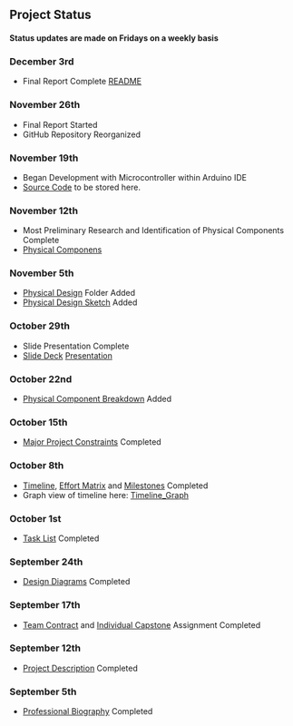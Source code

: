 ## Project Status  
#### Status updates are made on Fridays on a weekly basis

### December 3rd
- Final Report Complete [README](https://github.com/stsoward/CS_SR_DESIGN#readme)
### November 26th
- Final Report Started <br>
- GitHub Repository Reorganized
### November 19th
- Began Development with Microcontroller within Arduino IDE <br>
- [Source Code](/src/blank) to be stored here.
### November 12th
- Most Preliminary Research and Identification of Physical Components Complete <br>
- [Physical Componens](/Physical_Design/Physical_Components.md)
### November 5th
- [Physical Design](/Physical_Design) Folder Added <br>
- [Physical Design Sketch](/Physical_Design/Design_Sketch.png) Added
### October 29th
- Slide Presentation Complete <br>
- [Slide Deck](https://mailuc-my.sharepoint.com/:p:/g/personal/sowardse_mail_uc_edu/ESL88kLFyiRMr7FFkHLNQtYBgWce9nm41Ck0X09JEaWZwg?e=yXnJ50) [Presentation](https://mailuc-my.sharepoint.com/:v:/g/personal/sowardse_mail_uc_edu/Ee-neRmtJUdDhbP5sGOfbPYBOvK74LlEmz0pQi676Uf0OQ?e=8Ix0BB)
### October 22nd
- [Physical Component Breakdown](../main/Assignments/Physical_Components.md) Added
### October 15th
- [Major Project Constraints](/Assignments/Major_Project_Constraints.md) Completed
### October 8th
- [Timeline]( /Assignments/Milestones_Timeline_EffortMatrix/Timeline.md), [Effort Matrix](/Assignments/Milestones_Timeline_EffortMatrix/EffortMatrix.md) and [Milestones](/Assignments/Milestones_Timeline_EffortMatrix/Milestones.md) Completed <br>
- Graph view of timeline here: [Timeline_Graph](/Assignments/Milestones_Timeline_EffortMatrix/Timeline_Graph.PNG)
### October 1st
- [Task List](/Assignments/Task_List.md) Completed
### September 24th
- [Design Diagrams](/Assignments/Design_Diagrams) Completed
### September 17th
- [Team Contract](/Assignments/Team_Contract.md) and [Individual Capstone](/Assignments/HW_Essays/Individual_Capstone) Assignment Completed
### September 12th
- [Project Description](/Assignments/Project_Description.md) Completed
### September 5th
- [Professional Biography](/Assignments/Professional_Bios/Stone_Soward_Bio.md) Completed


